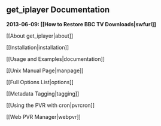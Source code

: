 ## get_iplayer Documentation

**2013-06-09: [[How to Restore BBC TV Downloads|swfurl]]**

[[About get_iplayer|about]]

[[Installation|installation]]

[[Usage and Examples|documentation]]

[[Unix Manual Page|manpage]]

[[Full Options List|options]]

[[Metadata Tagging|tagging]]

[[Using the PVR with cron|pvrcron]]

[[Web PVR Manager|webpvr]]
